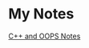 # My Notes

[C++ and OOPS Notes](https://docs.google.com/document/d/1uHij_AmZS2WuxXfMuQhwTd6uFhtNTCG4K7Y9hj5YE5k/edit)
